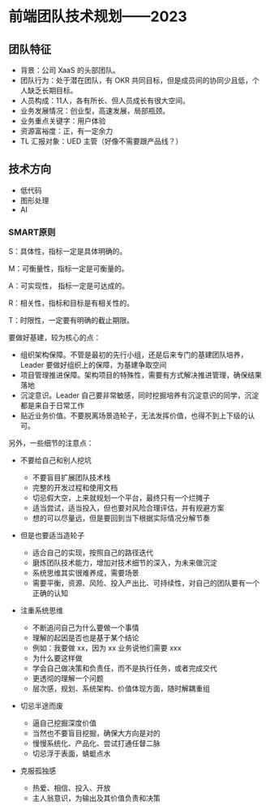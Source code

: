 # 前端团队技术规划——2023



## 团队特征

- 背景：公司 XaaS 的头部团队。
- 团队行为：处于潜在团队，有 OKR 共同目标，但是成员间的协同少且低，个人缺乏长期目标。
- 人员构成：11人，各有所长、但人员成长有很大空间。
- 业务发展情况：创业型，高速发展，局部瓶颈。
- 业务重点关键字：用户体验
- 资源富裕度：正，有一定余力
- TL 汇报对象：UED 主管（好像不需要跟产品线？）

## 技术方向

- 低代码
- 图形处理
- AI

### SMART原则

S：具体性，指标一定是具体明确的。

M：可衡量性，指标一定是可衡量的。

A：可实现性， 指标一定是可达成的。

R：相关性，指标和目标是有相关性的。

T：时限性，一定要有明确的截止期限。



要做好基建，较为核心的点：

- 组织架构保障。不管是最初的先行小组，还是后来专门的基建团队培养，Leader 要做好组织上的保障，为基建争取空间
- 项目管理推进保障。架构项目的特殊性，需要有方式解决推进管理，确保结果落地
- 沉淀意识。Leader 自己要非常敏感，同时挖掘培养有沉淀意识的同学，沉淀都是来自于日常工作
- 贴近业务价值。不要脱离场景造轮子，无法发挥价值，也得不到上下级的认可。

另外，一些细节的注意点：

- 不要给自己和别人挖坑

  - 不要盲目扩展团队技术栈
  - 完整的开发过程和使用文档
  - 切忌假大空，上来就规划一个平台，最终只有一个烂摊子
  - 适当尝试，适当投入，但也要对风险合理评估，并有规避方案
  - 想的可以尽量远，但是要回到当下根据实际情况分解节奏

- 但是也要适当造轮子

  - 适合自己的实现，按照自己的路径迭代
  - 磨炼团队技术能力，增加对技术细节的深入，为未来做沉淀
  - 系统思维其实很难养成，需要场景
  - 需要平衡，资源、风险、投入产出比、可持续性，对自己的团队要有一个正确的认知

- 注重系统思维

  - 不断追问自己为什么要做一个事情
  - 理解的起因是否也是基于某个结论
  - 例如：我要做 xx，因为 xx 业务说他们需要 xxx
  - 为什么要这样做
  - 学会自己做决策和负责任，而不是执行任务，或者完成交代
  - 更透彻的理解一个问题
  - 层次感，规划、系统架构、价值体现方面，随时解耦重组

- 切忌半途而废

  - 逼自己挖掘深度价值
  - 当然也不要盲目挖掘，确保大方向是对的
  - 慢慢系统化、产品化、尝试打通任督二脉
  - 切忌浮于表面，蜻蜓点水

- 克服孤独感

  - 热爱、相信、投入、开放
  - 主人翁意识，为输出及其价值负责和决策